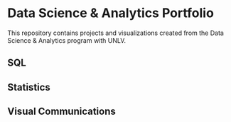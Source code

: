 # Data Science & Analytics Portfolio
This repository contains projects and visualizations created from the Data Science & Analytics program with UNLV.
## SQL

## Statistics

## Visual Communications
